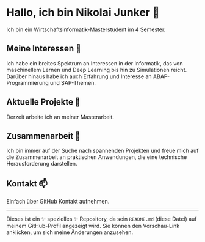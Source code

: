 # Hallo, ich bin Nikolai Junker 👋

Ich bin ein Wirtschaftsinformatik-Masterstudent im 4 Semester.

## Meine Interessen 👀 

Ich habe ein breites Spektrum an Interessen in der Informatik, das von maschinellem Lernen und Deep Learning bis hin zu Simulationen reicht. Darüber hinaus habe ich auch Erfahrung und Interesse an ABAP-Programmierung und SAP-Themen.

## Aktuelle Projekte 🌱 

Derzeit arbeite ich an meiner Masterarbeit. 

## Zusammenarbeit 💞️ 

Ich bin immer auf der Suche nach spannenden Projekten und freue mich auf die Zusammenarbeit an praktischen Anwendungen, die eine technische Herausforderung darstellen.

## Kontakt 📫 

Einfach über GitHub Kontakt aufnehmen.

---

Dieses ist ein ✨ spezielles ✨ Repository, da sein `README.md` (diese Datei) auf meinem GitHub-Profil angezeigt wird. Sie können den Vorschau-Link anklicken, um sich meine Änderungen anzusehen.

